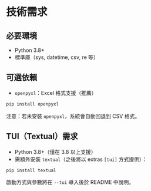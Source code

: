# 技術需求

## 必要環境
- Python 3.8+
- 標準庫（sys, datetime, csv, re 等）

## 可選依賴
- `openpyxl`：Excel 格式支援（推薦）

```bash
pip install openpyxl
```

注意：若未安裝 `openpyxl`，系統會自動回退到 CSV 格式。

## TUI（Textual）需求
- Python 3.8+（僅在 3.8 以上支援）
- 需額外安裝 `textual`（之後將以 extras `[tui]` 方式提供）：

```bash
pip install textual
```

啟動方式與參數將在 `--tui` 導入後於 README 中說明。
